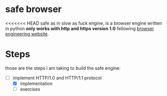 # safe browser
<<<<<<< HEAD
safe as in slow as fuck engine, is a browser engine written in python **only works with http and https version 1.0** 
fellowing [browser engineering website](https://browser.engineering/). 

# Steps
those are the steps i am taking to build the safe engine:     
- [ ] implement HTTP/1.0 and HTTP/1.1 protocol 
    - [x] implementation 
    - [ ] exercises 
